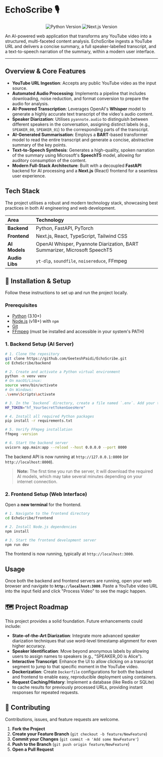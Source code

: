 # EchoScribe 🎙️

<p align="center">
  <img src="https://img.shields.io/badge/Python-3.11+-blue.svg" alt="Python Version">
  <img src="https://img.shields.io/badge/Next.js-14+-black.svg" alt="Next.js Version">
</p>

An AI-powered web application that transforms any YouTube video into a structured, multi-faceted content analysis. EchoScribe ingests a YouTube URL and delivers a concise summary, a full speaker-labelled transcript, and a text-to-speech narration of the summary, within a modern user interface.

---

## Overview & Core Features

*   **YouTube URL Ingestion**: Accepts any public YouTube video as the input source.
*   **Automated Audio Processing**: Implements a pipeline that includes downloading, noise reduction, and format conversion to prepare the audio for analysis.
*   **AI-Powered Transcription**: Leverages OpenAI's **Whisper** model to generate a highly accurate text transcript of the video's audio content.
*   **Speaker Diarization**: Utilises `pyannote.audio` to distinguish between different speakers in the conversation, assigning distinct labels (e.g., `SPEAKER_00`, `SPEAKER_01`) to the corresponding parts of the transcript.
*   **AI-Generated Summarisation**: Employs a **BART**-based transformer model to read the entire transcript and generate a concise, abstractive summary of the key points.
*   **Text-to-Speech Synthesis**: Generates a high-quality, spoken narration of the summary using Microsoft's **SpeechT5** model, allowing for auditory consumption of the content.
*   **Modern Full-Stack Architecture**: Built with a decoupled **FastAPI** backend for AI processing and a **Next.js** (React) frontend for a seamless user experience.

## Tech Stack

The project utilises a robust and modern technology stack, showcasing best practices in both AI engineering and web development.

| Area      | Technology                                                                                           |
| :-------- | :--------------------------------------------------------------------------------------------------- |
| **Backend** | Python, FastAPI, PyTorch                                                                             |
| **Frontend**  | Next.js, React, TypeScript, Tailwind CSS                                                             |
| **AI Models** | OpenAI Whisper, Pyannote Diarization, BART Summarizer, Microsoft SpeechT5                            |
| **Audio Libs**| `yt-dlp`, `soundfile`, `noisereduce`, FFmpeg                                                           |

## 🚀 Installation & Setup

Follow these instructions to set up and run the project locally.

### Prerequisites

*   [Python](https://www.python.org/downloads/) (3.10+)
*   [Node.js](https://nodejs.org/) (v18+) with `npm`
*   [Git](https://git-scm.com/)
*   [FFmpeg](https://ffmpeg.org/download.html) (must be installed and accessible in your system's PATH)

### 1. Backend Setup (AI Server)

```bash
# 1. Clone the repository
git clone https://github.com/GeeteshPaidi/EchoScribe.git
cd EchoScribe/backend

# 2. Create and activate a Python virtual environment
python -m venv venv
# On macOS/Linux:
source venv/bin/activate
# On Windows:
.\venv\Scripts\activate

# 3. In the `backend` directory, create a file named `.env`. Add your token to the file like this:
HF_TOKEN="hf_YourSecretTokenGoesHere"

# 4. Install all required Python packages
pip install -r requirements.txt

# 5. Verify FFmpeg installation
ffmpeg -version

# 6. Start the backend server
uvicorn app.main:app --reload --host 0.0.0.0 --port 8000
```
The backend API is now running at `http://127.0.0.1:8000` (or `http://localhost:8000`).

> **Note:** The first time you run the server, it will download the required AI models, which may take several minutes depending on your internet connection.

### 2. Frontend Setup (Web Interface)

Open a **new terminal** for the frontend.

```bash
# 1. Navigate to the frontend directory
cd EchoScribe/frontend

# 2. Install Node.js dependencies
npm install

# 3. Start the frontend development server
npm run dev
```

The frontend is now running, typically at `http://localhost:3000`.

## Usage

Once both the backend and frontend servers are running, open your web browser and navigate to **`http://localhost:3000`**. Paste a YouTube video URL into the input field and click "Process Video" to see the magic happen.

## 🗺️ Project Roadmap

This project provides a solid foundation. Future enhancements could include:

*   **State-of-the-Art Diarization**: Integrate more advanced speaker diarization techniques that use word-level timestamp alignment for even higher accuracy.
*   **Speaker Identification**: Move beyond anonymous labels by allowing users to assign names to speakers (e.g., "SPEAKER_00 is Alice").
*   **Interactive Transcript**: Enhance the UI to allow clicking on a transcript segment to jump to that specific moment in the YouTube video.
*   **Dockerization**: Create `Dockerfile` configurations for both the backend and frontend to enable easy, reproducible deployment using containers.
*   **Request Caching/History**: Implement a database (like Redis or SQLite) to cache results for previously processed URLs, providing instant responses for repeated requests.

## 🤝 Contributing

Contributions, issues, and feature requests are welcome.

1.  **Fork the Project**
2.  **Create your Feature Branch** (`git checkout -b feature/NewFeature`)
3.  **Commit your Changes** (`git commit -m 'Add some NewFeature'`)
4.  **Push to the Branch** (`git push origin feature/NewFeature`)
5.  **Open a Pull Request**
